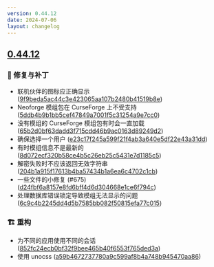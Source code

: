 ```yaml
---
version: 0.44.12
date: 2024-07-06
layout: changelog
---
```

## [0.44.12](#0.44.12)
### 🐛 修复与补丁

- 联机伙伴的图标应正确显示 ([9f9beda5ac44c3e423065aa107b2480b41519b8e](https://github.com/Voxelum/x-minecraft-launcher/commit/9f9beda5ac44c3e423065aa107b2480b41519b8e))
- Neoforge 模组包在 CurseForge 上不受支持 ([5ddb4b9b1bb5cef47849a7001f5c31254a9e7cc0](https://github.com/Voxelum/x-minecraft-launcher/commit/5ddb4b9b1bb5cef47849a7001f5c31254a9e7cc0))
- 没有模组的 CurseForge 模组包有时会一直加载 ([65b2d0bf63dadd3f715cdd46b9ac0163d89249d2](https://github.com/Voxelum/x-minecraft-launcher/commit/65b2d0bf63dadd3f715cdd46b9ac0163d89249d2))
- 确保选择一个用户 ([e23c17f245a599f21f4ab3a640e5df22e43a31dd](https://github.com/Voxelum/x-minecraft-launcher/commit/e23c17f245a599f21f4ab3a640e5df22e43a31dd))
- 有时模组信息不是最新的 ([8d072ecf320b58ce4b5c26eb25c5431e7d1185c5](https://github.com/Voxelum/x-minecraft-launcher/commit/8d072ecf320b58ce4b5c26eb25c5431e7d1185c5))
- 解密失败时不应该返回无效字符串 ([204b1a915f17613b4ba57434b1a6ea6c4702c1cb](https://github.com/Voxelum/x-minecraft-launcher/commit/204b1a915f17613b4ba57434b1a6ea6c4702c1cb))
- 一些文件的小修复 (#675) ([d24fbf6a8157e8fd6bff4d6d304668e1ce6f794c](https://github.com/Voxelum/x-minecraft-launcher/commit/d24fbf6a8157e8fd6bff4d6d304668e1ce6f794c))
- 处理数据库错误锁定导致模组无法显示的问题 ([6c9c4b2245dd4d5b7585bb082f50815efa77c015](https://github.com/Voxelum/x-minecraft-launcher/commit/6c9c4b2245dd4d5b7585bb082f50815efa77c015))
### 🏗️ 重构

- 为不同的应用使用不同的会话 ([852fc24ecb0bf32f9bee465b40f6553f765ded3a](https://github.com/Voxelum/x-minecraft-launcher/commit/852fc24ecb0bf32f9bee465b40f6553f765ded3a))
- 使用 unocss ([a59b4672737780a9c599af8b4a748b945470aa86](https://github.com/Voxelum/x-minecraft-launcher/commit/a59b4672737780a9c599af8b4a748b945470aa86))
